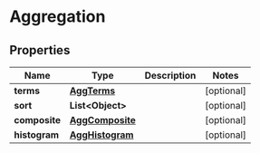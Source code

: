 

# Aggregation


## Properties

| Name | Type | Description | Notes |
|------------ | ------------- | ------------- | -------------|
|**terms** | [**AggTerms**](AggTerms.md) |  |  [optional] |
|**sort** | **List&lt;Object&gt;** |  |  [optional] |
|**composite** | [**AggComposite**](AggComposite.md) |  |  [optional] |
|**histogram** | [**AggHistogram**](AggHistogram.md) |  |  [optional] |


